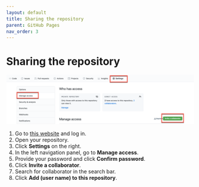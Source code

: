 ```yaml
---
layout: default
title: Sharing the repository
parent: GitHub Pages
nav_order: 3
---
```

 
# Sharing the repository 
![sharing](/assets/images/share.png) 


1.	Go to [this website](https://github.com//) and log in.
2.	Open your repository.
3.	Click **Settings** on the right.
4.	In the left navigation panel, go to **Manage access**.
5.	Provide your password and click **Confirm password**.
6.	Click **Invite a collaborator**.
7.	Search for collaborator in the search bar.
8.	Click **Add (user name) to this repository**.
